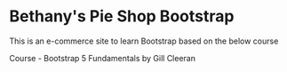 # Bethany's Pie Shop Bootstrap
This is an e-commerce site to learn Bootstrap based on the below course

Course - Bootstrap 5 Fundamentals by Gill Cleeran

